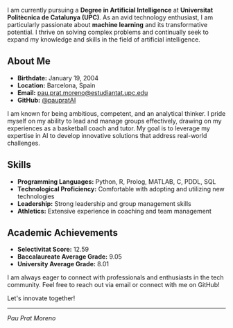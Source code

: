 I am currently pursuing a **Degree in Artificial Intelligence** at **Universitat Politècnica de Catalunya (UPC)**. As an avid technology enthusiast, I am particularly passionate about **machine learning** and its transformative potential. I thrive on solving complex problems and continually seek to expand my knowledge and skills in the field of artificial intelligence.

## About Me

- **Birthdate:** January 19, 2004
- **Location:** Barcelona, Spain
- **Email:** pau.prat.moreno@estudiantat.upc.edu
- **GitHub:** [@paupratAI](https://github.com/paupratAI)

I am known for being ambitious, competent, and an analytical thinker. I pride myself on my ability to lead and manage groups effectively, drawing on my experiences as a basketball coach and tutor. My goal is to leverage my expertise in AI to develop innovative solutions that address real-world challenges.

## Skills

- **Programming Languages:** Python, R, Prolog, MATLAB, C, PDDL, SQL
- **Technological Proficiency:** Comfortable with adopting and utilizing new technologies
- **Leadership:** Strong leadership and group management skills
- **Athletics:** Extensive experience in coaching and team management

## Academic Achievements

- **Selectivitat Score:** 12.59
- **Baccalaureate Average Grade:** 9.05
- **University Average Grade:** 8.01

I am always eager to connect with professionals and enthusiasts in the tech community. Feel free to reach out via email or connect with me on GitHub!

Let's innovate together!

---
*Pau Prat Moreno*
